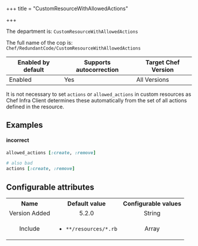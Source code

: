 +++
title = "CustomResourceWithAllowedActions"

+++

<!-- This content is automatically generated. See https://github.com/chef/chef-web-docs/blob/main/generated/README.md -->

The department is: `CustomResourceWithAllowedActions`

The full name of the cop is: `Chef/RedundantCode/CustomResourceWithAllowedActions`

| Enabled by default | Supports autocorrection | Target Chef Version |
| --- | --- | --- |
| Enabled | Yes | All Versions |

It is not necessary to set `actions` or `allowed_actions` in custom resources as Chef Infra Client determines these automatically from the set of all actions defined in the resource.

## Examples


#### incorrect

```ruby
allowed_actions [:create, :remove]

# also bad
actions [:create, :remove]
```

## Configurable attributes

<table>
<tbody><tr>
<th>Name</th>
<th>Default value</th>
<th>Configurable values</th>
</tr>
<tr>
<td style="text-align:center">Version Added</td>
<td style="text-align:center">5.2.0</td>
<td style="text-align:center">String</td>
</tr>
<tr><td style="text-align:center">Include</td>
<td style="text-align:center"><ul>
<li><code>**/resources/*.rb</code></li>
</ul>
</td>
<td style="text-align:center">Array</td>
</tr></tbody></table>
